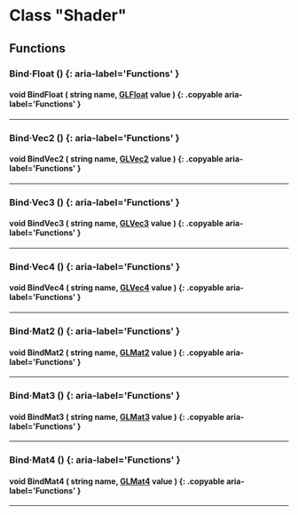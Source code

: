 # Class "Shader"

## Functions

### Bind·Float () {: aria-label='Functions' }
#### void BindFloat ( string name, [GLFloat](GLSLValue.md) value ) {: .copyable aria-label='Functions' }

___
### Bind·Vec2 () {: aria-label='Functions' }
#### void BindVec2 ( string name, [GLVec2](GLSLValue.md) value ) {: .copyable aria-label='Functions' }

___
### Bind·Vec3 () {: aria-label='Functions' }
#### void BindVec3 ( string name, [GLVec3](GLSLValue.md) value ) {: .copyable aria-label='Functions' }

___
### Bind·Vec4 () {: aria-label='Functions' }
#### void BindVec4 ( string name, [GLVec4](GLSLValue.md) value ) {: .copyable aria-label='Functions' }

___
### Bind·Mat2 () {: aria-label='Functions' }
#### void BindMat2 ( string name, [GLMat2](GLSLValue.md) value ) {: .copyable aria-label='Functions' }

___
### Bind·Mat3 () {: aria-label='Functions' }
#### void BindMat3 ( string name, [GLMat3](GLSLValue.md) value ) {: .copyable aria-label='Functions' }

___
### Bind·Mat4 () {: aria-label='Functions' }
#### void BindMat4 ( string name, [GLMat4](GLSLValue.md) value ) {: .copyable aria-label='Functions' }

___